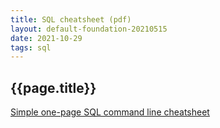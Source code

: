 ```yaml
---
title: SQL cheatsheet (pdf)
layout: default-foundation-20210515
date: 2021-10-29
tags: sql
---
```


<h2>{{page.title}}</h2>

<div class="card">
	<a href="/pdfs/tools/SQL_cheatsheet.pdf" target="_blank">
	Simple one-page SQL command line cheatsheet</a>
</div>

